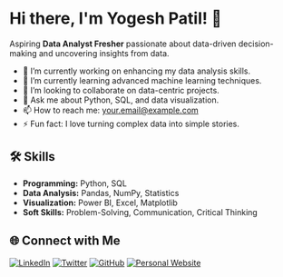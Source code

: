 # Hi there, I'm Yogesh Patil! 👋

Aspiring **Data Analyst Fresher** passionate about data-driven decision-making and uncovering insights from data.

- 🔭 I’m currently working on enhancing my data analysis skills.
- 🌱 I’m currently learning advanced machine learning techniques.
- 👯 I’m looking to collaborate on data-centric projects.
- 💬 Ask me about Python, SQL, and data visualization.
- 📫 How to reach me: [your.email@example.com](mailto:your.email@example.com)
- ⚡ Fun fact: I love turning complex data into simple stories.

## 🛠 Skills
- **Programming:** Python, SQL
- **Data Analysis:** Pandas, NumPy, Statistics
- **Visualization:** Power BI, Excel, Matplotlib
- **Soft Skills:** Problem-Solving, Communication, Critical Thinking

## 🌐 Connect with Me
[![LinkedIn](https://img.shields.io/badge/LinkedIn-0077B5?style=for-the-badge&logo=linkedin&logoColor=white)](https://www.linkedin.com/in/yourprofile)
[![Twitter](https://img.shields.io/badge/Twitter-1DA1F2?style=for-the-badge&logo=twitter&logoColor=white)](https://twitter.com/yourusername)
[![GitHub](https://img.shields.io/badge/GitHub-100000?style=for-the-badge&logo=github&logoColor=white)](https://github.com/yourusername)
[![Personal Website](https://img.shields.io/badge/Website-FF7139?style=for-the-badge&logo=firefox&logoColor=white)](https://yourwebsite.com)
